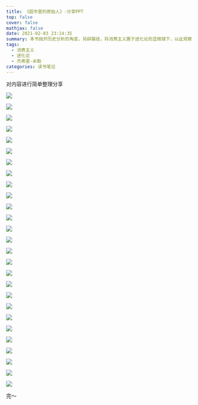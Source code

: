 ```yaml
---
title: 《超市里的原始人》-分享PPT
top: false
cover: false
mathjax: false
date: 2021-02-03 23:14:35
summary: 本书抛开历史分析的角度，另辟蹊径，将消费主义置于进化论的显微镜下，以此观察更大时间跨度中的变化。
tags:
  - 消费主义
  - 进化论
  - 杰弗里·米勒
categories: 读书笔记
---
```


对内容进行简单整理分享

![](幻灯片01.png)

![](幻灯片02.png)

![](幻灯片03.png)

![](幻灯片04.png)

![](幻灯片05.png)

![](幻灯片06.png)

![](幻灯片07.png)

![](幻灯片08.png)

![](幻灯片09.png)

![](幻灯片10.png)

![](幻灯片11.png)

![](幻灯片12.png)

![](幻灯片13.png)

![](幻灯片14.png)

![](幻灯片15.png)

![](幻灯片16.png)

![](幻灯片17.png)

![](幻灯片18.png)

![](幻灯片19.png)

![](幻灯片20.png)

![](幻灯片21.png)

![](幻灯片22.png)

![](幻灯片23.png)

![](幻灯片24.png)

![](幻灯片25.png)

![](幻灯片26.png)

![](幻灯片27.png)

完～

